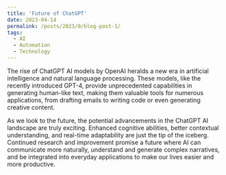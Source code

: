 ```yaml
---
title: 'Future of ChatGPT'
date: 2023-04-14
permalink: /posts/2023/0/blog-post-1/
tags:
  - AI
  - Automation
  - Technology
---
```


The rise of ChatGPT AI models by OpenAI heralds a new era in artificial intelligence and natural language processing. These models, like the recently introduced GPT-4, provide unprecedented capabilities in generating human-like text, making them valuable tools for numerous applications, from drafting emails to writing code or even generating creative content.

As we look to the future, the potential advancements in the ChatGPT AI landscape are truly exciting. Enhanced cognitive abilities, better contextual understanding, and real-time adaptability are just the tip of the iceberg. Continued research and improvement promise a future where AI can communicate more naturally, understand and generate complex narratives, and be integrated into everyday applications to make our lives easier and more productive.
